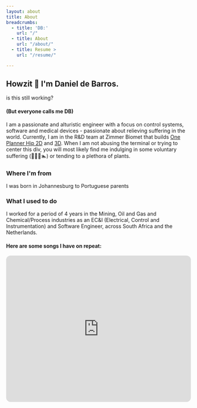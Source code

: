 ```yaml
---
layout: about
title: About
breadcrumbs:
  - title: 'DB:'
    url: "/"
  - title: About
    url: "/about/"
  - title: Resume >
    url: "/resume/"

---
```


## Howzit 👋 I'm Daniel de Barros.
is this still working?
####  (But everyone calls me DB)
I am a passionate and alturistic engineer with a focus on control systems, software and medical devices - passionate about relieving suffering in the world. Currently, I am in the R&D team at Zimmer Biomet that builds [One Planner Hip 2D](https://www.zimmerbiomet.com/en/products-and-solutions/specialties/hip/one-planner-hip.html) and <a href="{{ '/oph3d' | relative_url }}" target="_blank">3D</a>. When I am not abusing the terminal or trying to center this div, you will most likely find me indulging in some voluntary suffering (🏃🚴‍♂️🏊) or tending to a plethora of plants. 
### Where I'm from

I was born in Johannesburg to Portuguese parents

### What I used to do
I worked for a period of 4 years in the Mining, Oil and Gas and Chemical/Process industries as an EC&I (Electrical, Control and Instrumentation) and Software Engineer, across South Africa and the Netherlands. 


#### Here are some songs I have on repeat:

 <iframe style="border-radius:12px" src="https://open.spotify.com/embed/playlist/37i9dQZF1EpmVLg60ReTIs?utm_source=generator&theme=0" width="100%" height="400" frameBorder="0" allowfullscreen="" allow="autoplay; clipboard-write; encrypted-media; fullscreen; picture-in-picture" loading="lazy"></iframe>